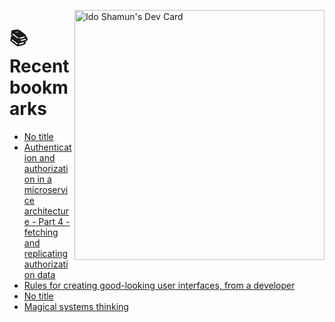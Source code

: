 <a href="https://app.daily.dev/idoshamun"><img src="https://api.daily.dev/devcards/v2/28849d86070e4c099c877ab6837c61f0.png?type=default&r=auy" align="right" width="400" alt="Ido Shamun's Dev Card"/></a>

# 📚 Recent bookmarks
<!-- BOOKMARKS:START -->
- [No title](https://app.daily.dev/posts/BsIN6IsYO?utm_source=rss&utm_medium=bookmarks&utm_campaign=28849d86070e4c099c877ab6837c61f0)
- [Authentication and authorization in a microservice architecture - Part 4 - fetching and replicating authorization data](https://app.daily.dev/posts/Rnk0y3DTY?utm_source=rss&utm_medium=bookmarks&utm_campaign=28849d86070e4c099c877ab6837c61f0)
- [Rules for creating good-looking user interfaces, from a developer](https://app.daily.dev/posts/7dvW9pYvR?utm_source=rss&utm_medium=bookmarks&utm_campaign=28849d86070e4c099c877ab6837c61f0)
- [No title](https://app.daily.dev/posts/FUXqkXGpx?utm_source=rss&utm_medium=bookmarks&utm_campaign=28849d86070e4c099c877ab6837c61f0)
- [Magical systems thinking](https://app.daily.dev/posts/nOPTfmPUF?utm_source=rss&utm_medium=bookmarks&utm_campaign=28849d86070e4c099c877ab6837c61f0)
<!-- BOOKMARKS:END -->
